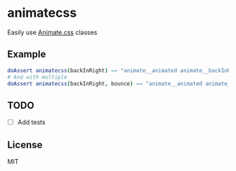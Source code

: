 # animatecss

Easily use [Animate.css](https://animate.style/) classes

## Example

```nim
doAssert animatecss(backInRight) == "animate__animated animate__backInRight"
# And with multiple
doAssert animatecss(backInRight, bounce) == "animate__animated animate__backInRight animate__bounce"
```

## TODO

- [ ] Add tests

## License

MIT
